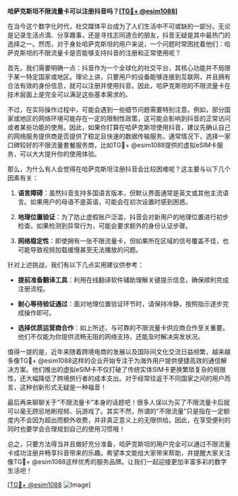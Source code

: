**哈萨克斯坦不限流量卡可以注册抖音吗？[[TG💪+ @esim1088](https://t.me/s/esim1088)]**

在当今这个数字化时代，社交媒体平台成为了人们生活中不可或缺的一部分。无论是记录生活点滴、分享趣事，还是寻找志同道合的朋友，抖音无疑是其中最热门的选择之一。然而，对于身处哈萨克斯坦的用户来说，一个问题时常困扰着他们：哈萨克斯坦的不限流量卡是否能够支持抖音的注册和正常使用呢？

首先，我们需要明确一点：抖音作为一个全球化的社交平台，其核心功能并不局限于某一特定国家或地区。理论上讲，只要用户的设备能够连接到互联网，并且拥有合法有效的身份信息，就可以注册并使用抖音。因此，哈萨克斯坦的不限流量卡在技术层面上是完全可以满足这些基本需求的。

不过，在实际操作过程中，可能会遇到一些细节问题需要特别注意。例如，部分国家或地区的网络环境可能存在一定的限制性政策，这可能会影响到抖音的正常访问或者某些功能的使用。因此，如果你打算在哈萨克斯坦使用抖音，建议先确认自己的网络服务提供商是否提供了稳定且快速的数据传输服务。通常情况下，选择一家口碑较好的不限流量套餐服务商，比如TG💪+ @esim1088提供的虚拟eSIM卡服务，可以大大提升你的使用体验。

那么，为什么有人会觉得在哈萨克斯坦注册抖音会比较困难呢？这主要与以下几个因素有关：

1. **语言障碍**：虽然抖音支持多国语言版本，但默认界面通常是英文或其他主流语言。如果用户的母语不是英语，可能会在初次设置时感到困惑。
   
2. **地理位置验证**：为了防止虚假账户泛滥，抖音会对新用户的地理位置进行初步检查。如果检测到异常行为，可能会要求额外的身份认证步骤。

3. **网络稳定性**：即使拥有一张不限流量卡，但如果所在区域的信号覆盖不佳，也可能导致视频加载缓慢甚至无法播放的问题。

针对上述挑战，我们有以下几点实用建议供参考：

- **提前准备翻译工具**：利用在线翻译软件辅助理解关键提示信息，确保顺利完成注册流程。
  
- **耐心等待验证通过**：面对地理位置验证环节时，请保持冷静，按照指示逐步完成操作即可。

- **选择优质运营商合作**：如上所述，与可靠的不限流量卡供应商合作至关重要。他们不仅能为你提供流畅无阻的网络支持，还能及时解决突发状况。

值得一提的是，近年来随着跨境电商的发展以及国际间文化交流日益频繁，越来越多像TG💪+ @esim1088这样的企业开始专注于为海外用户提供便捷高效的通信解决方案。他们推出的虚拟eSIM卡不仅打破了传统实体SIM卡更换繁琐复杂的局限性，还大幅降低了跨境旅行者的成本支出。对于经常往返于不同国家之间的用户而言，这种创新形式无疑是一种福音！

最后再来聊聊关于“不限流量卡”本身的话题吧！很多人误以为买了不限流量卡后就可以毫无顾忌地刷视频、玩游戏了。其实不然，所谓的“不限流量”只是指在一定额度内不会因为超出而额外收费，并非真正意义上的无限供给。因此，在享受便利的同时也要学会合理规划自己的使用习惯哦！

总之，只要方法得当并且做好充分准备，哈萨克斯坦的用户完全可以通过不限流量卡成功注册并畅享抖音带来的乐趣。希望本文能给大家带来帮助，并提醒大家关注像TG💪+ @esim1088这样优秀的服务品牌。让我们一起迎接更加丰富多彩的数字生活吧！

[[TG💪+ @esim1088](https://t.me/s/esim1088) ![Image](https://i.postimg.cc/4NQfJmqS/Snipaste-2025-05-13-00-14-12.png)]